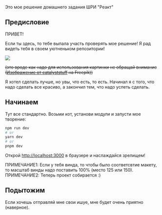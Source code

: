 Это мое решение домашнего задания ШРИ "Реакт"

## Предисловие

ПРИВЕТ!

Если ты здесь, то тебе выпала участь проверять мое решение! Я рад видеть тебя в своем уютненьком репозитории!

<img src="https://img.freepik.com/free-vector/cute-cat-sitting-on-book-stack-cartoon-icon-illustration-animal-education-icon-isolated-flat-cartoon-style_138676-3108.jpg?w=740&t=st=1687765106~exp=1687765706~hmac=f9f763667068cb7c914a95b59aea8750aa4a3d2c8d578111273ede2f6db24cb3">

~~(это вроде как надо для использования картинки не обращай внимание (<a href="https://ru.freepik.com/free-vector/cute-cat-sitting-on-book-stack-cartoon-icon-illustration-animal-education-icon-isolated-flat-cartoon-style_13851657.htm#query=%D0%BA%D0%BE%D1%82%20%D0%B2%20%D0%BE%D1%87%D0%BA%D0%B0%D1%85&position=6&from_view=search&track=ais">Изображение от catalyststuff</a> на Freepik))~~

Я хотел сделать лучше, но увы, что есть, то есть. Начинал я с того, что надо сделать все красиво, а закончил тем, что надо успеть сделать.

## Начинаем

Тут все стандартно. Возьми кот, установи модули и запусти мое творение:

```bash
npm run dev
# or
yarn dev
# or
pnpm dev
```

Открой [http://localhost:3000](http://localhost:3000) в браузере и наслаждайся зрелищем!

ПРИМЕЧАНИЕ1: Если у тебя винда, то чтобы было соответсвтие макету, то масштаб винды надо поставить 100% (место 125 или 150).
ПРИМЕЧАНИЕ2: Теперь проект собирается :)

## Подытожим

Если хочешь отправляй мне свои ишуе, мне будет очень приятно (наверное).
